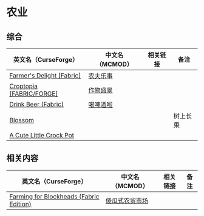 # 农业

## 综合

| 英文名（CurseForge）                                                                             | 中文名（MCMOD）                                  | 相关链接 | 备注     |
| ------------------------------------------------------------------------------------------------ | ------------------------------------------------ | -------- | -------- |
| [Farmer's Delight [Fabric]](https://www.curseforge.com/minecraft/mc-mods/farmers-delight-fabric) | [农夫乐事](https://www.mcmod.cn/class/2820.html) |          |          |
| [Croptopia [FABRIC/FORGE]](https://www.curseforge.com/minecraft/mc-mods/croptopia-fabric)        | [作物盛景](https://www.mcmod.cn/class/4225.html) |          |          |
| [Drink Beer (Fabric)](https://www.curseforge.com/minecraft/mc-mods/drink-beer-fabric)            | [喝啤酒啦](https://www.mcmod.cn/class/4585.html) |          |          |
| [Blossom](https://www.curseforge.com/minecraft/mc-mods/blossom)                                  |                                                  |          | 树上长果 |
| [A Cute Little Crock Pot](https://www.curseforge.com/minecraft/mc-mods/a-cute-little-crock-pot)  |                                                  |          |          |

## 相关内容

| 英文名（CurseForge）                                                                                                  | 中文名（MCMOD）                                        | 相关链接 | 备注 |
| --------------------------------------------------------------------------------------------------------------------- | ------------------------------------------------------ | -------- | ---- |
| [Farming for Blockheads (Fabric Edition)](https://www.curseforge.com/minecraft/mc-mods/farming-for-blockheads-fabric) | [傻瓜式农贸市场](https://www.mcmod.cn/class/2057.html) |          |      |

